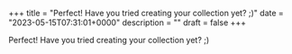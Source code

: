 +++
title = "Perfect! Have you tried creating your collection yet? ;)"
date = "2023-05-15T07:31:01+0000"
description = ""
draft = false
+++

Perfect! Have you tried creating your collection yet? ;)
